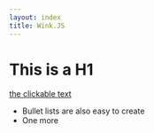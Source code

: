 ```yaml
---
layout: index
title: Wink.JS
---
```


# This is a H1

[the clickable text](http://xlson.com/)

* Bullet lists are also easy to create
* One more

